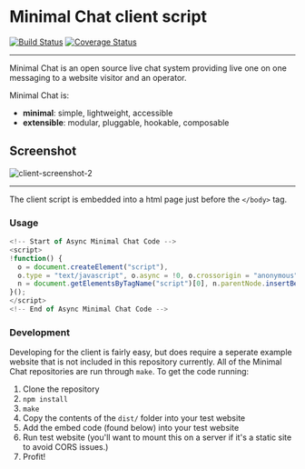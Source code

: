 # Minimal Chat client script

[![Build Status](https://travis-ci.org/minimalchat/client.svg?branch=master)](https://travis-ci.org/minimalchat/client)
[![Coverage Status](https://coveralls.io/repos/github/minimalchat/client/badge.svg?branch=master)](https://coveralls.io/github/minimalchat/client?branch=master)

---

Minimal Chat is an open source live chat system providing live one on one messaging to a website visitor and an operator.

Minimal Chat is:
-   **minimal**: simple, lightweight, accessible
-   **extensible**: modular, pluggable, hookable, composable


Screenshot
---
![client-screenshot-2](https://user-images.githubusercontent.com/563301/32126537-35036eb6-bb3f-11e7-9c33-a1f9fa602601.png)



---

The client script is embedded into a html page just before the `</body>` tag.

### Usage

```javascript
<!-- Start of Async Minimal Chat Code -->
<script>
!function() {
  o = document.createElement("script"),
  o.type = "text/javascript", o.async = !0, o.crossorigin = "anonymous", o.src = "/mnml-0.2.0.min.js",
  n = document.getElementsByTagName("script")[0], n.parentNode.insertBefore(o, n);
}();
</script>
<!-- End of Async Minimal Chat Code -->
```

### Development

Developing for the client is fairly easy, but does require a seperate example website that is not included in this repository currently. All of the Minimal Chat repositories are run through `make`. To get the code running:

1.  Clone the repository
2.  `npm install`
3.  `make`
4.  Copy the contents of the `dist/` folder into your test website
5.  Add the embed code (found below) into your test website
6.  Run test website (you'll want to mount this on a server if it's a static site to avoid CORS issues.)
7.  Profit!

